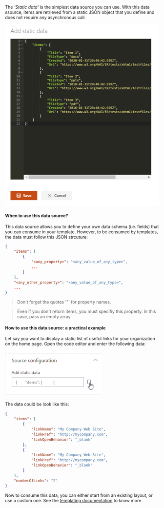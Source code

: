 The _'Static data'_ is the simplest data source you can use. With this data ssource, items are retrieved from a static JSON object that you define and does not require any asynchronous call.

!["Static Data"](../../../../assets/webparts/data_visualizer/page1/static_data_intro.png)

#### When to use this data source?

This data source allows you to define your own data schema (i.e. fields) that you can consume in your template. However, to be consumed by templates, the data must follow this JSON strcuture: 

```json
{
    "items": [
        {
            "<any_property>": "<any_value_of_any_type>",
            ...
        }
    ],
    "<any_other_property>": "<any_value_of_any_type>",
    ...
}
```

> Don't forget the quotes '"' for property names.

> Even if you don't return items, you must specifiy this property. In this case, pass an empty array.

#### How to use this data source: a practical example

Let say you want to display a static list of useful links for your organization on the home page. Open the code editor and enter the following data:

!["Static Data - Update"](../../../../assets/webparts/data_visualizer/page1/static_data_modify.png)

The data could be look like this:

```json
{
    "items": [
        {
            "linkName": "My Company Web Site",
            "linkHref": "http://mycompany.com",
            "linkOpenBehavior": "_blank"
        },
        {
            "linkName": "My Company Web Site",
            "linkHref": "http://mycompany.com",
            "linkOpenBehavior": "_blank"
        }
    ],
    "numberOfLinks": "2"
}
```

Now to consume this data, you can either start from an existing layout, or use a custom one. See the [templating documentation](../../../../extensibility/templating.md) to know more.